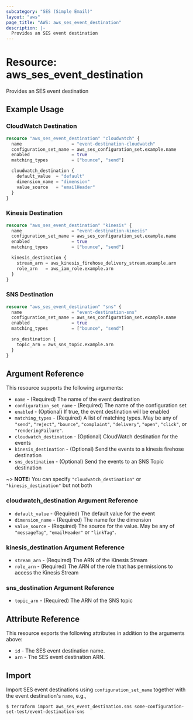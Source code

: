 ```yaml
---
subcategory: "SES (Simple Email)"
layout: "aws"
page_title: "AWS: aws_ses_event_destination"
description: |-
  Provides an SES event destination
---
```


# Resource: aws_ses_event_destination

Provides an SES event destination

## Example Usage

### CloudWatch Destination

```terraform
resource "aws_ses_event_destination" "cloudwatch" {
  name                   = "event-destination-cloudwatch"
  configuration_set_name = aws_ses_configuration_set.example.name
  enabled                = true
  matching_types         = ["bounce", "send"]

  cloudwatch_destination {
    default_value  = "default"
    dimension_name = "dimension"
    value_source   = "emailHeader"
  }
}
```

### Kinesis Destination

```terraform
resource "aws_ses_event_destination" "kinesis" {
  name                   = "event-destination-kinesis"
  configuration_set_name = aws_ses_configuration_set.example.name
  enabled                = true
  matching_types         = ["bounce", "send"]

  kinesis_destination {
    stream_arn = aws_kinesis_firehose_delivery_stream.example.arn
    role_arn   = aws_iam_role.example.arn
  }
}
```

### SNS Destination

```terraform
resource "aws_ses_event_destination" "sns" {
  name                   = "event-destination-sns"
  configuration_set_name = aws_ses_configuration_set.example.name
  enabled                = true
  matching_types         = ["bounce", "send"]

  sns_destination {
    topic_arn = aws_sns_topic.example.arn
  }
}
```

## Argument Reference

This resource supports the following arguments:

* `name` - (Required) The name of the event destination
* `configuration_set_name` - (Required) The name of the configuration set
* `enabled` - (Optional) If true, the event destination will be enabled
* `matching_types` - (Required) A list of matching types. May be any of `"send"`, `"reject"`, `"bounce"`, `"complaint"`, `"delivery"`, `"open"`, `"click"`, or `"renderingFailure"`.
* `cloudwatch_destination` - (Optional) CloudWatch destination for the events
* `kinesis_destination` - (Optional) Send the events to a kinesis firehose destination
* `sns_destination` - (Optional) Send the events to an SNS Topic destination

~> **NOTE:** You can specify `"cloudwatch_destination"` or `"kinesis_destination"` but not both

### cloudwatch_destination Argument Reference

* `default_value` - (Required) The default value for the event
* `dimension_name` - (Required) The name for the dimension
* `value_source` - (Required) The source for the value. May be any of `"messageTag"`, `"emailHeader"` or `"linkTag"`.

### kinesis_destination Argument Reference

* `stream_arn` - (Required) The ARN of the Kinesis Stream
* `role_arn` - (Required) The ARN of the role that has permissions to access the Kinesis Stream

### sns_destination Argument Reference

* `topic_arn` - (Required) The ARN of the SNS topic

## Attribute Reference

This resource exports the following attributes in addition to the arguments above:

* `id` - The SES event destination name.
* `arn` - The SES event destination ARN.

## Import

Import SES event destinations using `configuration_set_name` together with the event destination's `name`,
e.g.,

```
$ terraform import aws_ses_event_destination.sns some-configuration-set-test/event-destination-sns
```
